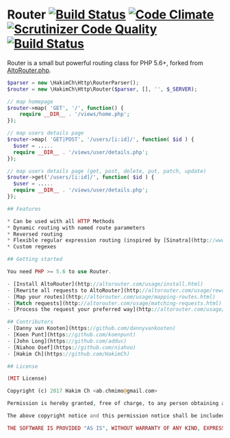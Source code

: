 # Router [![Build Status](https://travis-ci.org/HakimCh/Router.svg?branch=master)](https://travis-ci.org/HakimCh/Router) [![Code Climate](https://codeclimate.com/github/HakimCh/Router/badges/gpa.svg)](https://codeclimate.com/github/HakimCh/Router) [![Scrutinizer Code Quality](https://scrutinizer-ci.com/g/HakimCh/Router/badges/quality-score.png?b=master)](https://scrutinizer-ci.com/g/HakimCh/Router/?branch=master) [![Build Status](https://scrutinizer-ci.com/g/HakimCh/Router/badges/build.png?b=master)](https://scrutinizer-ci.com/g/HakimCh/Router/build-status/master)
Router is a small but powerful routing class for PHP 5.6+, forked from [AltoRouter.php](https://github.com/dannyvankooten/AltoRouter/).

```php
$parser = new \HakimCh\Http\RouterParser();
$router = new \HakimCh\Http\Router($parser, [], '', $_SERVER);

// map homepage
$router->map( 'GET', '/', function() {
    require __DIR__ . '/views/home.php';
});

// map users details page
$router->map( 'GET|POST', '/users/[i:id]/', function( $id ) {
  $user = .....
  require __DIR__ . '/views/user/details.php';
});

// map users details page (get, post, delete, put, patch, update)
$router->get('/users/[i:id]/', function( $id ) {
  $user = .....
  require __DIR__ . '/views/user/details.php';
});

## Features

* Can be used with all HTTP Methods
* Dynamic routing with named route parameters
* Reversed routing
* Flexible regular expression routing (inspired by [Sinatra](http://www.sinatrarb.com/))
* Custom regexes

## Getting started

You need PHP >= 5.6 to use Router.

- [Install AltoRouter](http://altorouter.com/usage/install.html)
- [Rewrite all requests to AltoRouter](http://altorouter.com/usage/rewrite-requests.html)
- [Map your routes](http://altorouter.com/usage/mapping-routes.html)
- [Match requests](http://altorouter.com/usage/matching-requests.html)
- [Process the request your preferred way](http://altorouter.com/usage/processing-requests.html)

## Contributors
- [Danny van Kooten](https://github.com/dannyvankooten)
- [Koen Punt](https://github.com/koenpunt)
- [John Long](https://github.com/adduc)
- [Niahoo Osef](https://github.com/niahoo)
- [Hakim Ch](https://github.com/HakimCh)

## License

(MIT License)

Copyright (c) 2017 Hakim Ch <ab.chmimo@gmail.com>

Permission is hereby granted, free of charge, to any person obtaining a copy of this software and associated documentation files (the "Software"), to deal in the Software without restriction, including without limitation the rights to use, copy, modify, merge, publish, distribute, sublicense, and/or sell copies of the Software, and to permit persons to whom the Software is furnished to do so, subject to the following conditions:

The above copyright notice and this permission notice shall be included in all copies or substantial portions of the Software.

THE SOFTWARE IS PROVIDED "AS IS", WITHOUT WARRANTY OF ANY KIND, EXPRESS OR IMPLIED, INCLUDING BUT NOT LIMITED TO THE WARRANTIES OF MERCHANTABILITY, FITNESS FOR A PARTICULAR PURPOSE AND NONINFRINGEMENT. IN NO EVENT SHALL THE AUTHORS OR COPYRIGHT HOLDERS BE LIABLE FOR ANY CLAIM, DAMAGES OR OTHER LIABILITY, WHETHER IN AN ACTION OF CONTRACT, TORT OR OTHERWISE, ARISING FROM, OUT OF OR IN CONNECTION WITH THE SOFTWARE OR THE USE OR OTHER DEALINGS IN THE SOFTWARE.
